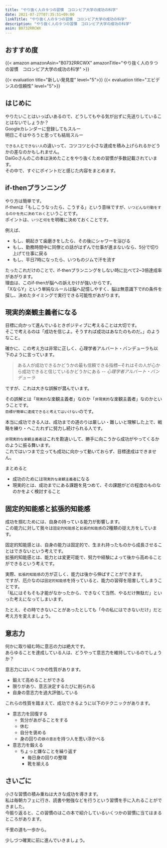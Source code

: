 ```yaml
---
title: "やり抜く人の９つの習慣　コロンビア大学の成功の科学"
date: 2021-07-27T07:35:51+09:00
linkTitle: "やり抜く人の９つの習慣　コロンビア大学の成功の科学"
description: "やり抜く人の９つの習慣　コロンビア大学の成功の科学"
asin: B0732RRCWX
---
```


## おすすめ度
{{< amazon amazonAsin="B0732RRCWX" amazonTitle="やり抜く人の９つの習慣　コロンビア大学の成功の科学" >}}

{{< evaluation title="新しい発見度" level="5">}}
{{< evaluation title="エビデンスの信頼性" level="5">}}

## はじめに
やりたいことはいっぱいあるので、どうしてもやる気が出ずに先送りしていることはないでしょうか？  
Googleカレンダーに登録してもスルー  
明日こそはやろうと思っても結局スルー  

`できる人`と`できない人`の違いって、コツコツと小さな達成を積み上げられるかどうかの差なのかもしれません。  
DaiGoさんのこの本は決めたことをやり抜くための習慣が多数記載されています。  
その中で、すぐにポイントだと感じた内容をまとめます。  

## if-thenプランニング
やり方は簡単です。  
if-thenは「もしこうなったら、こうする」という意味ですが、`いつどんな行動をするのかを先に決めておく`ということです。  
ポイントは、`いつ`と`何を`を明確に決めておくことです。  

例えば、  
- もし、朝起きて歯磨きをしたら、その後にシャワーを浴びる
- もし、勤務時間中に同僚との話がはずんで仕事が進まないなら、5分で切り上げて仕事に戻る
- もし、平日7時になったら、いつものジムで汗を流す

たったこれだけのことで、if-thenプランニングをしない時に比べて2~3倍達成率があがります。  
理由は、このif-thenが脳への訴えかけが強いからです。  
「XならY」という単純なルールは脳へ記憶しやすく、脳は無意識下でifの条件を探し、決めたタイミングで実行できる可能性があがります。  

## 現実的楽観主義者になる
目標に向かって進んでいるときポジティブに考えることは大切です。  
そこで考えるのは「成功を信じよ。そうすれば成功はあなたのものだ。」のようなこと。  

確かに、この考え方は非常に正しく、心理学者アルバート・バンデューラも以下のように言っています。  
> ある人が成功できるかどうかの最も信頼できる指標─それはその人が心から成功できると信じているかどうかにある
> -- <cite>心理学者アルバート・バンデューラ</cite>

ですが、これは大きな誤解が潜んでいます。  

その誤解とは「`現実的`な楽観主義者」なのか「`非現実的`な楽観主義者」なのかということです。  
`目標が簡単に達成できると考えてはいけない`のです。  

本当に成功できる人は、成功までの道のりは厳しい・難しいと理解した上で、戦略を練り・へこたれずに努力し続けられる人です。  

`非現実的な楽観主義者`はこれを勘違いして、勝手に向こうから成功がやってくるかのように振る舞います。  
これではいつまで立っても成功に向かって動いておらず、目標達成はできません。  

まとめると
- 成功のためには`現実的な楽観主義者`になる
- 現実的とは、成功までにある課題を見つめて、その課題がどの程度のものなのかをよく検討すること

## 固定的知能感と拡張的知能感
成功を掴むためには、自身の持っている能力が影響します。  
この能力に対して我々は`固定的知能感`と`拡張的知能感`の2種類の捉え方をしています。  

固定的知能感とは、自身の能力は固定的で、生まれ持ったものから成長させることはできないという考えです。  
拡張的知能感とは、能力とは変更可能で、努力や経験によって後から高めることができるという考えです。  

実際、`拡張的知能感`の方が正しく、能力は後から伸ばすことができます。  
ですが、厄介なのは`固定的知能感`を持っていると、能力の習得を阻害してしまうことです。  
「私にはそもそも才能がなかったから、できなくて当然、やるだけ無駄だ」といった考えになってしまいます。  

たとえ、その時できないことがあったとしても「今の私にはできないだけ」だと考え方を変えましょう。  

## 意志力
何かに取り組む時に意志の力は絶大です。  
あらゆることを達成している人は、どうやって意志力を維持しているのでしょうか？

意志力にはいくつかの性質があります。  
- 鍛えて高めることができる
- 限りがあり、意志決定するたびに削られる
- 自身の意志力を過大評価している

これらの性質を踏まえて、成功できるように以下のテクニックがあります。  
- 意志力を回復する
  - 気分があがることをする
  - 休む
  - 自分を褒める
  - 身の回りの`鉄の意志`を持つ人を思い浮かべる
- 意志力を鍛える
  - ちょっと嫌なことを繰り返す
    - 毎日身の回りの整理
    - 靴を揃える

## さいごに
小さな習慣の積み重ねは大きな成功を導きます。  
私は毎朝カフェに行き、読書や勉強などを行うという習慣を手に入れることができました。  
今振り返ると、この習慣のはこの本で紹介しているいくつかの習慣に当てはまるところがあります。  

千里の道も一歩から。

少しづつ確実に前に進んでいきましょう。  